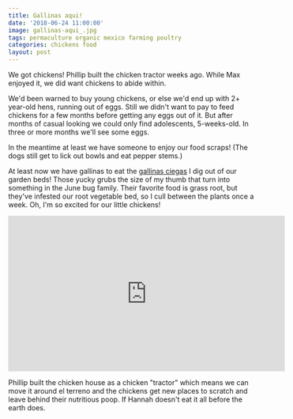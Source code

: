 ```yaml
---
title: Gallinas aqui!
date: '2018-06-24 11:00:00'
image: gallinas-aqui_.jpg
tags: permaculture organic mexico farming poultry
categories: chickens food
layout: post
---
```


We got chickens! Phillip built the chicken tractor weeks ago. While Max enjoyed it, we did want chickens to abide within.

We'd been warned to buy young chickens, or else we'd end up with 2+ year-old hens, running out of eggs. Still we didn't want to pay to feed chickens for a few months before getting any eggs out of it. But after months of casual looking we could only find adolescents, 5-weeks-old. In three or more months we'll see some eggs.

In the meantime at least we have someone to enjoy our food scraps! (The dogs still get to lick out bowls and eat pepper stems.)

At least now we have gallinas to eat the [gallinas ciegas](https://reverdecer.annalisagross.com/2018/07/13/mass-murder/) I dig out of our garden beds! Those yucky grubs the size of my thumb that turn into something in the June bug family. Their favorite food is grass root, but they've infested our root vegetable bed, so I cull between the plants once a week. Oh, I'm so excited for our little chickens!
<iframe width="560" height="315" src="https://www.youtube.com/embed/wALCfp6xmyQ" frameborder="0" allow="autoplay; encrypted-media" allowfullscreen></iframe>

Phillip built the chicken house as a chicken "tractor" which means we can move it around el terreno and the chickens get new places to scratch and leave behind their nutritious poop. If Hannah doesn't eat it all before the earth does.